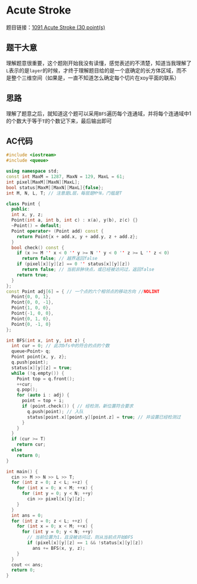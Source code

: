 # Acute Stroke

题目链接：[1091 Acute Stroke (30 point(s)](https://pintia.cn/problem-sets/994805342720868352/problems/994805375457411072)

## 题干大意

理解题意很重要，这个题刚开始我没有读懂，感觉表述的不清楚，知道当我理解了`L`表示的是`layer`的时候，才终于理解题目给的是一个底确定的长方体区域，而不是整个三维空间（如果是，一直不知道怎么确定每个切片在xoy平面的联系）

## 思路

理解了题意之后，就知道这个题可以采用`BFS`遍历每个连通域，并将每个连通域中1的个数大于等于`T`的个数记下来，最后输出即可

## AC代码

```cpp linenums="1"
#include <iostream>
#include <queue>

using namespace std;
const int MaxM = 1287, MaxN = 129, MaxL = 61;
int pixel[MaxM][MaxN][MaxL];
bool status[MaxM][MaxN][MaxL]{false};
int M, N, L, T; // 注意是L层，每层是M*N，门槛是T

class Point {
  public:
  int x, y, z;
  Point(int a, int b, int c) : x(a), y(b), z(c) {}
  ~Point() = default;
  Point operator+ (Point add) const {
    return Point{x + add.x, y + add.y, z + add.z};
  }
  bool check() const {
    if (x >= M '' x < 0 '' y >= N '' y < 0 '' z >= L '' z < 0)
      return false; // 越界返回false
    if (pixel[x][y][z] == 0 '' status[x][y][z])
      return false; // 当前非肿块点，或已经被访问过，返回false
    return true;
  }
};
const Point adj[6] = { // 一个点的六个相邻点的移动方向 //NOLINT
  Point{0, 0, 1},
  Point{0, 0, -1},
  Point{1, 0, 0},
  Point{-1, 0, 0},
  Point{0, 1, 0},
  Point{0, -1, 0}
};

int BFS(int x, int y, int z) {
  int cur = 0; // 此次bfs中的符合的点的个数
  queue<Point> q;
  Point point{x, y, z};
  q.push(point);
  status[x][y][z] = true;
  while (!q.empty()) {
    Point top = q.front();
    ++cur;
    q.pop();
    for (auto i : adj) {
      point = top + i;
      if (point.check()) { // 经检测，新位置符合要求
        q.push(point); // 入队
        status[point.x][point.y][point.z] = true; // 并设置已经检测过
      }
    }
  }
  if (cur >= T)
    return cur;
  else
    return 0;
}

int main() {
  cin >> M >> N >> L >> T;
  for (int z = 0; z < L; ++z) {
    for (int x = 0; x < M; ++x) {
      for (int y = 0; y < N; ++y)
        cin >> pixel[x][y][z];
    }
  }
  int ans = 0;
  for (int z = 0; z < L; ++z) {
    for (int x = 0; x < M; ++x) {
      for (int y = 0; y < N; ++y)
        // 当前位置为1，且没被访问过，则从当前点开始BFS
        if (pixel[x][y][z] == 1 && !status[x][y][z])
          ans += BFS(x, y, z);
    }
  }
  cout << ans;
  return 0;
}
```
